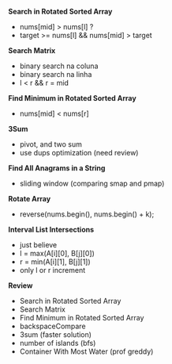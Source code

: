 **Search in Rotated Sorted Array**
- nums[mid] > nums[l] ?
- target >= nums[l] && nums[mid] > target

**Search Matrix**
- binary search na coluna
- binary search na linha
- l < r && r = mid

**Find Minimum in Rotated Sorted Array**
- nums[mid] < nums[r]

**3Sum**
- pivot, and two sum
- use dups optimization (need review)  

**Find All Anagrams in a String**
- sliding window (comparing smap and pmap)
  
**Rotate Array**
- reverse(nums.begin(), nums.begin() + k);

**Interval List Intersections**
- just believe
- l = max(A[i][0], B[j][0])
- r = min(A[i][1], B[j][1])
- only l or r increment
  
**Review**
- Search in Rotated Sorted Array
- Search Matrix
- Find Minimum in Rotated Sorted Array
- backspaceCompare
- 3sum (faster solution)
- number of islands (bfs)
- Container With Most Water (prof greddy)